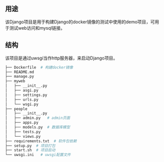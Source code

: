 ## 用途

该Django项目是用于构建Django的docker镜像的测试中使用的demo项目，可用于测试web访问和mysql链接。





## 结构

该项目是通过uwsgi当作http服务器，来启动Django项目。

```bash
├── Dockerfile	# 构建docker镜像
├── README.md
├── manage.py
├── myweb
│   ├── __init__.py
│   ├── asgi.py
│   ├── settings.py
│   ├── urls.py
│   └── wsgi.py
├── people
│   ├── __init__.py
│   ├── admin.py   # admin页面
│   ├── apps.py
│   ├── models.py  # 数据库模型
│   ├── tests.py
│   └── views.py
├── requirements.txt  # 软件包依赖
├── setup.py  # 项目打包
├── start.sh  # 项目启动
└── uwsgi.ini	# uwsgi配置文件
```


